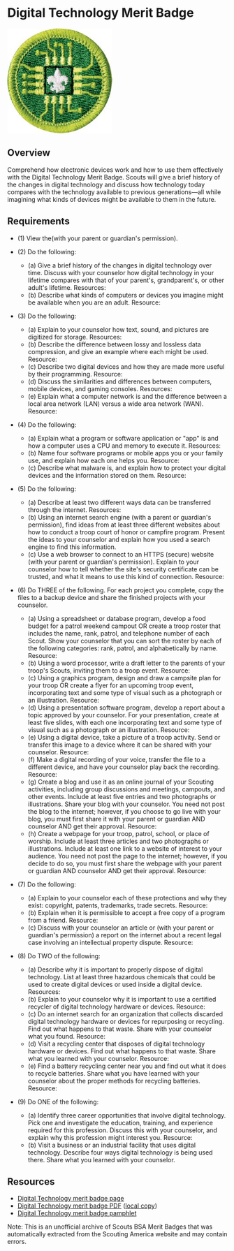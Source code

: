 

# Digital Technology Merit Badge

![Digital Technology Merit Badge](images/digital-technology-merit-badge.jpg)

## Overview



Comprehend how electronic devices work and how to use them effectively with the Digital Technology Merit Badge. Scouts will give a brief history of the changes in digital technology and discuss how technology today compares with the technology available to previous generations—all while imagining what kinds of devices might be available to them in the future.

## Requirements

* (1) View the(with your parent or guardian's permission).
* (2) Do the following:
    * (a) Give a brief history of the changes in digital technology over time. Discuss with your counselor how digital technology in your lifetime compares with that of your parent's, grandparent's, or other adult's lifetime. Resources:
    * (b) Describe what kinds of computers or devices you imagine might be available when you are an adult. Resource:


* (3) Do the following:
    * (a) Explain to your counselor how text, sound, and pictures are digitized for storage. Resources:
    * (b) Describe the difference between lossy and lossless data compression, and give an example where each might be used. Resource:
    * (c) Describe two digital devices and how they are made more useful by their programming. Resource:
    * (d) Discuss the similarities and differences between computers, mobile devices, and gaming consoles. Resources:
    * (e) Explain what a computer network is and the difference between a local area network (LAN) versus a wide area network (WAN). Resource:


* (4) Do the following:
    * (a) Explain what a program or software application or "app" is and how a computer uses a CPU and memory to execute it. Resources:
    * (b) Name four software programs or mobile apps you or your family use, and explain how each one helps you. Resource:
    * (c) Describe what malware is, and explain how to protect your digital devices and the information stored on them. Resource:


* (5) Do the following:
    * (a) Describe at least two different ways data can be transferred through the internet. Resources:
    * (b) Using an internet search engine (with a parent or guardian's permission), find ideas from at least three different websites about how to conduct a troop court of honor or campfire program. Present the ideas to your counselor and explain how you used a search engine to find this information.
    * (c) Use a web browser to connect to an HTTPS (secure) website (with your parent or guardian's permission). Explain to your counselor how to tell whether the site's security certificate can be trusted, and what it means to use this kind of connection. Resource:


* (6) Do THREE of the following. For each project you complete, copy the files to a backup device and share the finished projects with your counselor.
    * (a) Using a spreadsheet or database program, develop a food budget for a patrol weekend campout OR create a troop roster that includes the name, rank, patrol, and telephone number of each Scout. Show your counselor that you can sort the roster by each of the following categories: rank, patrol, and alphabetically by name. Resource:
    * (b) Using a word processor, write a draft letter to the parents of your troop's Scouts, inviting them to a troop event. Resource:
    * (c) Using a graphics program, design and draw a campsite plan for your troop OR create a flyer for an upcoming troop event, incorporating text and some type of visual such as a photograph or an illustration. Resource:
    * (d) Using a presentation software program, develop a report about a topic approved by your counselor. For your presentation, create at least five slides, with each one incorporating text and some type of visual such as a photograph or an illustration. Resource:
    * (e) Using a digital device, take a picture of a troop activity. Send or transfer this image to a device where it can be shared with your counselor. Resource:
    * (f) Make a digital recording of your voice, transfer the file to a different device, and have your counselor play back the recording. Resource:
    * (g) Create a blog and use it as an online journal of your Scouting activities, including group discussions and meetings, campouts, and other events. Include at least five entries and two photographs or illustrations. Share your blog with your counselor. You need not post the blog to the internet; however, if you choose to go live with your blog, you must first share it with your parent or guardian AND counselor AND get their approval. Resource:
    * (h) Create a webpage for your troop, patrol, school, or place of worship. Include at least three articles and two photographs or illustrations. Include at least one link to a website of interest to your audience. You need not post the page to the internet; however, if you decide to do so, you must first share the webpage with your parent or guardian AND counselor AND get their approval. Resource:


* (7) Do the following:
    * (a) Explain to your counselor each of these protections and why they exist: copyright, patents, trademarks, trade secrets. Resource:
    * (b) Explain when it is permissible to accept a free copy of a program from a friend. Resource:
    * (c) Discuss with your counselor an article or (with your parent or guardian's permission) a report on the internet about a recent legal case involving an intellectual property dispute. Resource:


* (8) Do TWO of the following:
    * (a) Describe why it is important to properly dispose of digital technology. List at least three hazardous chemicals that could be used to create digital devices or used inside a digital device. Resources:
    * (b) Explain to your counselor why it is important to use a certified recycler of digital technology hardware or devices. Resource:
    * (c) Do an internet search for an organization that collects discarded digital technology hardware or devices for repurposing or recycling. Find out what happens to that waste. Share with your counselor what you found. Resource:
    * (d) Visit a recycling center that disposes of digital technology hardware or devices. Find out what happens to that waste. Share what you learned with your counselor. Resource:
    * (e) Find a battery recycling center near you and find out what it does to recycle batteries. Share what you have learned with your counselor about the proper methods for recycling batteries. Resource:


* (9) Do ONE of the following:
    * (a) Identify three career opportunities that involve digital technology. Pick one and investigate the education, training, and experience required for this profession. Discuss this with your counselor, and explain why this profession might interest you. Resource:
    * (b) Visit a business or an industrial facility that uses digital technology. Describe four ways digital technology is being used there. Share what you learned with your counselor.




## Resources

- [Digital Technology merit badge page](https://www.scouting.org/merit-badges/digital-technology/)
- [Digital Technology merit badge PDF](https://filestore.scouting.org/filestore/Merit_Badge_ReqandRes/Pamphlets/Digital%20Technology_2024.pdf) ([local copy](files/digital-technology-merit-badge.pdf))
- [Digital Technology merit badge pamphlet](https://www.scoutshop.org/bsa-digital-technology-merit-badge-pamphlet-661587.html)

Note: This is an unofficial archive of Scouts BSA Merit Badges that was automatically extracted from the Scouting America website and may contain errors.